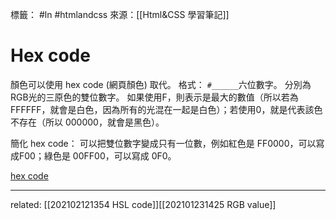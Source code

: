 標籤： #ln #htmlandcss 
來源：[[Html&CSS 學習筆記]]

# Hex code
顏色可以使用 hex code (網頁顏色) 取代。
格式： `#______`六位數字。
分別為RGB光的三原色的雙位數字。
如果使用F，則表示是最大的數值（所以若為 FFFFFF，就會是白色，因為所有的光混在一起是白色）；若使用0，就是代表該色不存在（所以 000000，就會是黑色）。

簡化 hex code：
可以把雙位數字變成只有一位數，例如紅色是 FF0000，可以寫成F00；綠色是 00FF00，可以寫成 0F0。

[hex code](https://htmlcolorcodes.com)

---

related: [[202102121354 HSL code]][[202101231425 RGB value]]